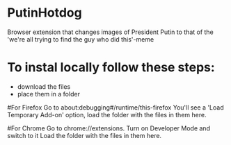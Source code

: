 # PutinHotdog
Browser extension that changes images of President Putin to that of the 'we're all trying to find the guy who did this'-meme

# To instal locally follow these steps:
- download the files
- place them in a folder 

#For Firefox
Go to about:debugging#/runtime/this-firefox 
You'll see a 'Load Temporary Add-on' option, load the folder with the files in them here.

#For Chrome
Go to chrome://extensions.
Turn on Developer Mode and switch to it
Load the folder with the files in them here.
